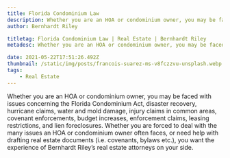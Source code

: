 ```yaml
---
title: Florida Condominium Law
description: Whether you are an HOA or condominium owner, you may be faced with issues...
author: Bernhardt Riley

titletag: Florida Condominium Law | Real Estate | Bernhardt Riley
metadesc: Whether you are an HOA or condominium owner, you may be faced with issues...

date: 2021-05-22T17:51:26.492Z
thumbnail: /static/img/posts/francois-suarez-ms-v8fczzvu-unsplash.webp
tags:
    - Real Estate
---
```


Whether you are an HOA or condominium owner, you may be faced with issues concerning the Florida Condominium Act, disaster recovery, hurricane claims, water and mold damage, injury claims in common
areas, covenant enforcements, budget increases, enforcement claims, leasing restrictions, and lien foreclosures. Whether you are forced to deal with the many issues an HOA or condominium owner often
faces, or need help with drafting real estate documents (i.e. covenants, bylaws etc.), you want the experience of Bernhardt Riley’s real estate attorneys on your side.

